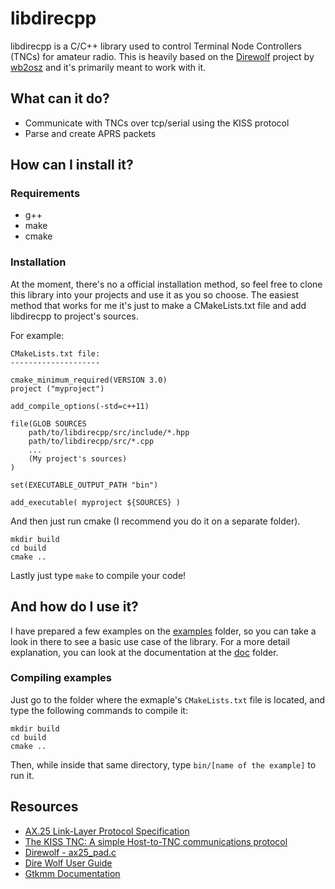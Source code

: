 # libdirecpp

libdirecpp is a C/C++ library used to control Terminal Node Controllers (TNCs) for amateur radio. This is heavily based on the [Direwolf](https://github.com/wb2osz/direwolf) project by [wb2osz](https://github.com/wb2osz) and it's primarily meant to work with it.

## What can it do?

* Communicate with TNCs over tcp/serial using the KISS protocol
* Parse and create APRS packets

## How can I install it?

### Requirements

* g++
* make
* cmake

### Installation

At the moment, there's no a official installation method, so feel free to clone this library into your projects and use it as you so choose. The easiest method that works for me it's just to make a CMakeLists.txt file and add libdirecpp to project's sources.

For example:
```
CMakeLists.txt file:
--------------------

cmake_minimum_required(VERSION 3.0)
project ("myproject")

add_compile_options(-std=c++11)

file(GLOB SOURCES
    path/to/libdirecpp/src/include/*.hpp
    path/to/libdirecpp/src/*.cpp
    ...
    (My project's sources)
)

set(EXECUTABLE_OUTPUT_PATH "bin")

add_executable( myproject ${SOURCES} )
```

And then just run cmake (I recommend you do it on a separate folder).

```
mkdir build
cd build
cmake ..
```

Lastly just type `make` to compile your code!

## And how do I use it?

I have prepared a few examples on the [examples](https://github.com/TheLastBilly/libdirecpp/tree/master/examples) folder, so you can take a look in there to see a basic use case of the library. For a more detail explanation, you can look at the documentation at the [doc](https://github.com/TheLastBilly/libdirecpp/tree/master/doc) folder.

### Compiling examples

Just go to the folder where the exmaple's `CMakeLists.txt` file is located, and type the following commands to compile it:

```
mkdir build
cd build
cmake ..
```

Then, while inside that same directory, type `bin/[name of the example]` to run it.

## Resources
* [AX.25 Link-Layer Protocol Specification](https://tapr.org/pub_ax25.html)
* [The KISS TNC: A simple Host-to-TNC communications protocol](http://www.ax25.net/kiss.aspx)
* [Direwolf - ax25_pad.c](https://github.com/wb2osz/direwolf/blob/master/ax25_pad.c)
* [Dire Wolf User Guide](https://github.com/wb2osz/direwolf/blob/master/doc/User-Guide.pdf)
* [Gtkmm Documentation](https://developer.gnome.org/gtkmm-tutorial/stable/index.html)
